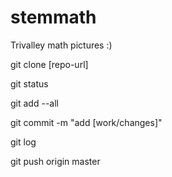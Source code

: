 # stemmath
Trivalley math pictures :)

git clone [repo-url]

git status

git add --all

git commit -m "add [work/changes]"

git log

git push origin master


